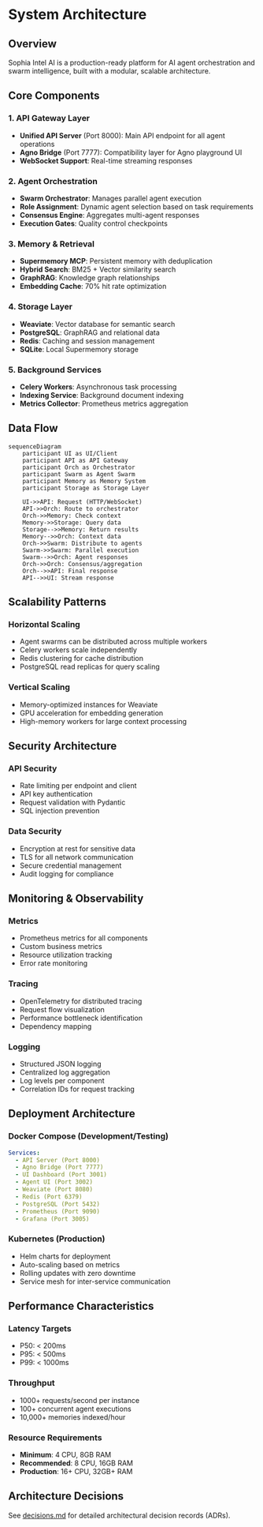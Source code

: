 # System Architecture

## Overview

Sophia Intel AI is a production-ready platform for AI agent orchestration and swarm intelligence, built with a modular, scalable architecture.

## Core Components

### 1. API Gateway Layer
- **Unified API Server** (Port 8000): Main API endpoint for all agent operations
- **Agno Bridge** (Port 7777): Compatibility layer for Agno playground UI
- **WebSocket Support**: Real-time streaming responses

### 2. Agent Orchestration
- **Swarm Orchestrator**: Manages parallel agent execution
- **Role Assignment**: Dynamic agent selection based on task requirements
- **Consensus Engine**: Aggregates multi-agent responses
- **Execution Gates**: Quality control checkpoints

### 3. Memory & Retrieval
- **Supermemory MCP**: Persistent memory with deduplication
- **Hybrid Search**: BM25 + Vector similarity search
- **GraphRAG**: Knowledge graph relationships
- **Embedding Cache**: 70% hit rate optimization

### 4. Storage Layer
- **Weaviate**: Vector database for semantic search
- **PostgreSQL**: GraphRAG and relational data
- **Redis**: Caching and session management
- **SQLite**: Local Supermemory storage

### 5. Background Services
- **Celery Workers**: Asynchronous task processing
- **Indexing Service**: Background document indexing
- **Metrics Collector**: Prometheus metrics aggregation

## Data Flow

```mermaid
sequenceDiagram
    participant UI as UI/Client
    participant API as API Gateway
    participant Orch as Orchestrator
    participant Swarm as Agent Swarm
    participant Memory as Memory System
    participant Storage as Storage Layer
    
    UI->>API: Request (HTTP/WebSocket)
    API->>Orch: Route to orchestrator
    Orch->>Memory: Check context
    Memory->>Storage: Query data
    Storage-->>Memory: Return results
    Memory-->>Orch: Context data
    Orch->>Swarm: Distribute to agents
    Swarm->>Swarm: Parallel execution
    Swarm-->>Orch: Agent responses
    Orch->>Orch: Consensus/aggregation
    Orch-->>API: Final response
    API-->>UI: Stream response
```

## Scalability Patterns

### Horizontal Scaling
- Agent swarms can be distributed across multiple workers
- Celery workers scale independently
- Redis clustering for cache distribution
- PostgreSQL read replicas for query scaling

### Vertical Scaling
- Memory-optimized instances for Weaviate
- GPU acceleration for embedding generation
- High-memory workers for large context processing

## Security Architecture

### API Security
- Rate limiting per endpoint and client
- API key authentication
- Request validation with Pydantic
- SQL injection prevention

### Data Security
- Encryption at rest for sensitive data
- TLS for all network communication
- Secure credential management
- Audit logging for compliance

## Monitoring & Observability

### Metrics
- Prometheus metrics for all components
- Custom business metrics
- Resource utilization tracking
- Error rate monitoring

### Tracing
- OpenTelemetry for distributed tracing
- Request flow visualization
- Performance bottleneck identification
- Dependency mapping

### Logging
- Structured JSON logging
- Centralized log aggregation
- Log levels per component
- Correlation IDs for request tracking

## Deployment Architecture

### Docker Compose (Development/Testing)
```yaml
Services:
  - API Server (Port 8000)
  - Agno Bridge (Port 7777)
  - UI Dashboard (Port 3001)
  - Agent UI (Port 3002)
  - Weaviate (Port 8080)
  - Redis (Port 6379)
  - PostgreSQL (Port 5432)
  - Prometheus (Port 9090)
  - Grafana (Port 3005)
```

### Kubernetes (Production)
- Helm charts for deployment
- Auto-scaling based on metrics
- Rolling updates with zero downtime
- Service mesh for inter-service communication

## Performance Characteristics

### Latency Targets
- P50: < 200ms
- P95: < 500ms
- P99: < 1000ms

### Throughput
- 1000+ requests/second per instance
- 100+ concurrent agent executions
- 10,000+ memories indexed/hour

### Resource Requirements
- **Minimum**: 4 CPU, 8GB RAM
- **Recommended**: 8 CPU, 16GB RAM
- **Production**: 16+ CPU, 32GB+ RAM

## Architecture Decisions

See [decisions.md](./decisions.md) for detailed architectural decision records (ADRs).